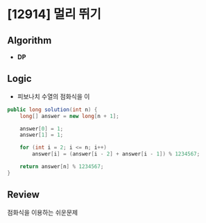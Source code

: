 # [12914] 멀리 뛰기
## Algorithm
- **DP**

## Logic
- 피보나치 수열의 점화식을 이

```java
public long solution(int n) {
    long[] answer = new long[n + 1];

    answer[0] = 1;
    answer[1] = 1;

    for (int i = 2; i <= n; i++)
        answer[i] = (answer[i - 2] + answer[i - 1]) % 1234567;

    return answer[n] % 1234567;
}
```

## Review
점화식을 이용하는 쉬운문제
